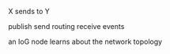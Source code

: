X sends to Y

publish
    send
    routing
    receive
events



an IoG node learns about the network topology
